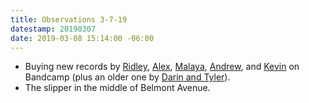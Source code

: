 ```yaml
---
title: Observations 3-7-19
datestamp: 20190307
date: 2019-03-08 15:14:00 -06:00
---
```


- Buying new records by [Ridley](https://poormoi.bandcamp.com/album/-), [Alex](https://joshuavirtue.bandcamp.com/album/post-faith-dialogues), [Malaya](https://side-action.bandcamp.com/album/demo), [Andrew](https://junglegreen.bandcamp.com/album/in-the-morning-im-so-down-and-all-that-i-want-is-your-love), and [Kevin](https://rubberbandgun.bandcamp.com/album/reach-out-and-take-it) on Bandcamp (plus an older one by [Darin and Tyler](https://tylerdamon.bandcamp.com/album/oninbo)).
- The slipper in the middle of Belmont Avenue.
